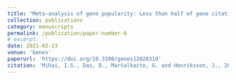 ```yaml
---
title: "Meta-analysis of gene popularity: Less than half of gene citations stem from gene regulatory networks"
collection: publications
category: manuscripts
permalink: /publication/paper-number-6
# excerpt: ''
date: 2021-02-23
venue: 'Genes'
paperurl: 'https://doi.org/10.3390/genes12020319'
citation: 'Mihai, I.S., Das, D., Maršalkaite, G. and Henriksson, J., 2021. Meta-analysis of gene popularity: Less than half of gene citations stem from gene regulatory networks. <i>Genes<i/>, 12(2), p.319.'
---
```

